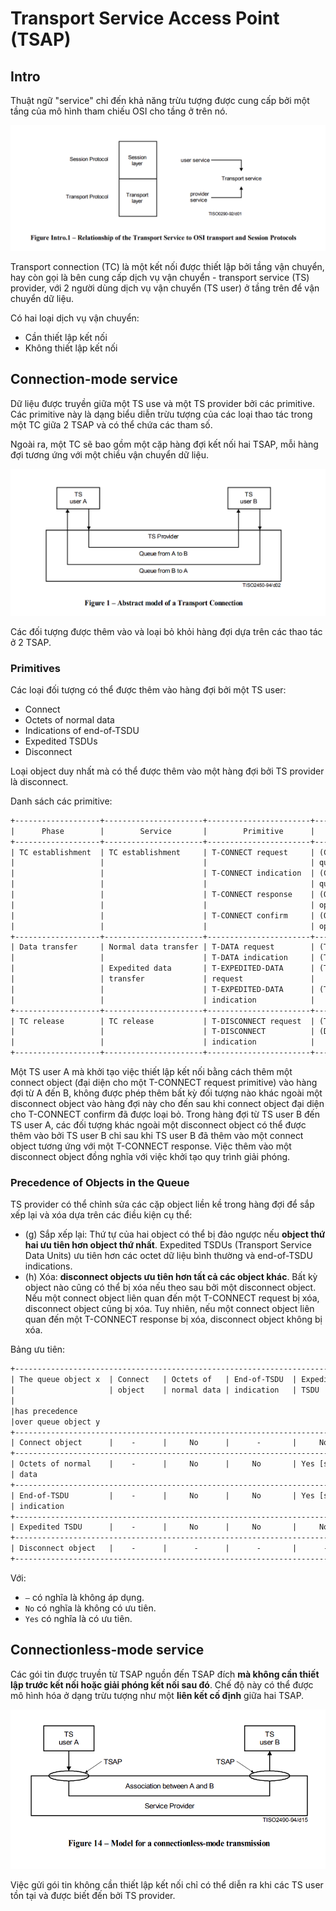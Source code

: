# Transport Service Access Point (TSAP)

## Intro

Thuật ngữ "service" chỉ đến khả năng trừu tượng được cung cấp bởi một tầng của mô hình tham chiếu OSI cho tầng ở trên nó.

![alt text](tsap1.png)

Transport connection (TC) là một kết nối được thiết lập bởi tầng vận chuyển, hay còn gọi là bên cung cấp dịch vụ vận chuyển - transport service (TS) provider,  với 2 người dùng dịch vụ vận chuyển (TS user) ở tầng trên để vận chuyển dữ liệu.

Có hai loại dịch vụ vận chuyển:
- Cần thiết lập kết nối
- Không thiết lập kết nối

## Connection-mode service

Dữ liệu được truyền giữa một TS use và một TS provider bởi các primitive. Các primitive này là dạng biểu diễn trừu tượng của các loại thao tác trong một TC giữa 2 TSAP và có thể chứa các tham số.

Ngoài ra, một TC sẽ bao gồm một cặp hàng đợi kết nối hai TSAP, mỗi hàng đợi tương ứng với một chiều vận chuyển dữ liệu.

![alt text](tsap2.png)

Các đối tượng được thêm vào và loại bỏ khỏi hàng đợi dựa trên các thao tác ở 2 TSAP.

### Primitives

Các loại đối tượng có thể được thêm vào hàng đợi bởi một TS user:
- Connect
- Octets of normal data
- Indications of end-of-TSDU
- Expedited TSDUs
- Disconnect

Loại object duy nhất mà có thể được thêm vào một hàng đợi bởi TS provider là disconnect.

Danh sách các primitive:

```txt
+-------------------+----------------------+-----------------------+----------------------------------------------------------+
|      Phase        |        Service       |        Primitive      |                       Parameters                         |
+-------------------+----------------------+-----------------------+----------------------------------------------------------+
| TC establishment  | TC establishment     | T-CONNECT request     | (Called address, calling address, expedited data option, |
|                   |                      |                       | quality of service, TS user-data)                        |
|                   |                      | T-CONNECT indication  | (Called address, calling address, expedited data option, |
|                   |                      |                       | quality of service, TS user-data)                        |
|                   |                      | T-CONNECT response    | (Quality of service, responding address, expedited data  |
|                   |                      |                       | option, TS user-data)                                    |
|                   |                      | T-CONNECT confirm     | (Quality of service, responding address, expedited data  |
|                   |                      |                       | option, TS user-data)                                    |
+-------------------+----------------------+-----------------------+----------------------------------------------------------+
| Data transfer     | Normal data transfer | T-DATA request        | (TS user-data)                                           |
|                   |                      | T-DATA indication     | (TS user-data)                                           |
|                   | Expedited data       | T-EXPEDITED-DATA      | (TS user-data)                                           |
|                   | transfer             | request               |                                                          |
|                   |                      | T-EXPEDITED-DATA      | (TS user-data)                                           |
|                   |                      | indication            |                                                          |
+-------------------+----------------------+-----------------------+----------------------------------------------------------+
| TC release        | TC release           | T-DISCONNECT request  | (TS user-data)                                           |
|                   |                      | T-DISCONNECT          | (Disconnect reason, TS user-data)                        |
|                   |                      | indication            |                                                          |
+-------------------+----------------------+-----------------------+----------------------------------------------------------+
```

Một TS user A mà khởi tạo việc thiết lập kết nối bằng cách thêm một connect object (đại diện cho một T-CONNECT request primitive) vào hàng đợi từ A đến B, không được phép thêm bất kỳ đối tượng nào khác ngoài một disconnect object vào hàng đợi này cho đến sau khi connect object đại diện cho T-CONNECT confirm đã được loại bỏ. Trong hàng đợi từ TS user B đến TS user A, các đối tượng khác ngoài một disconnect object có thể được thêm vào bởi TS user B chỉ sau khi TS user B đã thêm vào một connect object tương ứng với một T-CONNECT response. Việc thêm vào một disconnect object đồng nghĩa với việc khởi tạo quy trình giải phóng.

### Precedence of Objects in the Queue

TS provider có thể chỉnh sửa các cặp object liền kề trong hàng đợi để sắp xếp lại và xóa dựa trên các điều kiện cụ thể:
- (g) Sắp xếp lại: Thứ tự của hai object có thể bị đảo ngược nếu **object thứ hai ưu tiên hơn object thứ nhất**. Expedited TSDUs (Transport Service Data Units) ưu tiên hơn các octet dữ liệu bình thường và end-of-TSDU indications.
- (h) Xóa: **disconnect objects ưu tiên hơn tất cả các object khác**. Bất kỳ object nào cũng có thể bị xóa nếu theo sau bởi một disconnect object. Nếu một connect object liên quan đến một T-CONNECT request bị xóa, disconnect object cũng bị xóa. Tuy nhiên, nếu một connect object liên quan đến một T-CONNECT response bị xóa, disconnect object không bị xóa.

Bảng ưu tiên:

```txt
+--------------------------------------------------------------------------------------------+
| The queue object x  | Connect   | Octets of   | End-of-TSDU  | Expedited   | Disconnect    |
|                     | object    | normal data | indication   | TSDU        | object        |
|                                                                                            |
|has precedence                                                                              |
|over queue object y                                                                         |
+--------------------------------------------------------------------------------------------+
| Connect object      |    -      |     No      |      -       |     No       | Yes [see (h)]|
+--------------------------------------------------------------------------------------------+
| Octets of normal    |    -      |     No      |     No       | Yes [see (g)]| Yes [see (h)]|
| data                                                                                       |
+--------------------------------------------------------------------------------------------+
| End-of-TSDU         |    -      |     No      |     No       | Yes [see (g)]| Yes [see (h)]|
| indication                                                                                 |
+--------------------------------------------------------------------------------------------+
| Expedited TSDU      |    -      |     No      |     No       |     No       | Yes [see (h)]|
+--------------------------------------------------------------------------------------------+
| Disconnect object   |    -      |      -      |      -       |      -       | No [see (h)] |
+--------------------------------------------------------------------------------------------+
```

Với:
- `–` có nghĩa là không áp dụng.
- `No` có nghĩa là không có ưu tiên.
- `Yes` có nghĩa là có ưu tiên.

## Connectionless-mode service

Các gói tin được truyền từ TSAP nguồn đến TSAP đích **mà không cần thiết lập trước kết nối hoặc giải phóng kết nối sau đó**. Chế độ này có thể được mô hình hóa ở dạng trừu tượng như một **liên kết cố định** giữa hai TSAP.

![alt text](tsap3.png)

Việc gửi gói tin không cần thiết lập kết nối chỉ có thể diễn ra khi các TS user tồn tại và được biết đến bởi TS provider.